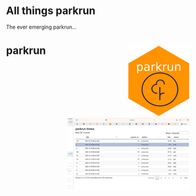 # All things parkrun

The ever emerging parkrun...

# parkrun <img src='images/hex-parkrun.png' align="right" height="200" />
 
 <img src='images/shiny-app-example.png' align="right" height="200" />
